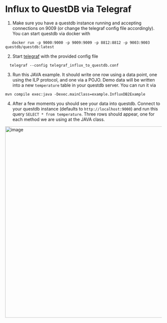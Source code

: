 # Influx to QuestDB via Telegraf

1. Make sure you have a questdb instance running and accepting connections on 9009 (or change the telegraf config file accordingly). You can start questdb via docker with
```shell
   docker run -p 9000:9000 -p 9009:9009 -p 8812:8812 -p 9003:9003 questdb/questdb:latest
```
   
2. Start [telegraf](https://docs.influxdata.com/telegraf/v1/install/) with the provided config file 
```shell
  telegraf --config telegraf_influx_to_questdb.conf
```

3. Run this JAVA example. It should write one row using a data point, one using the ILP protocol, and one via a POJO. Demo data will be written into a new `temperature` table in your questdb server. You can run it via
```shell
mvn compile exec:java -Dexec.mainClass=example.InfluxDB2Example
```

4. After a few moments you should see your data into questdb. Connect to your questdb instance (defaults to `http://localhost:9000`) and run this query `SELECT * from temperature`. Three rows should appear, one for each method we are using at the JAVA class.
 <img width="615" alt="image" src="https://github.com/javier/influx-http-telegraf-questdb/assets/3839/3c22f44b-f6f7-44e9-9e22-24a75ae44e6e">
